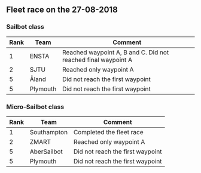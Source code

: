 ## Fleet race on the 27-08-2018

### Sailbot class
| Rank  | Team          | Comment                                                       |
| ----- | ------------- | -----                                                         |
| 1     | ENSTA         | Reached waypoint A, B and C. Did not reached final waypoint A |
| 2     | SJTU          | Reached only waypoint A                                       |
| 5     | Åland         | Did not reach the first waypoint                              |
| 5     | Plymouth      | Did not reach the first waypoint                              |


### Micro-Sailbot class
| Rank | Team          | Comment                          |
| ---- | ------------- | -----                            |
| 1    | Southampton   | Completed the fleet race         |
| 2    | ZMART         | Reached only waypoint A          |
| 5    | AberSailbot   | Did not reach the first waypoint |
| 5    | Plymouth      | Did not reach the first waypoint |


